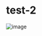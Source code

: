 # test-2
![image](https://user-images.githubusercontent.com/25747101/120925312-dfdea980-c6f9-11eb-9095-0302b99744a7.png)
